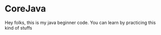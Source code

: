 # CoreJava
Hey folks, this is my java beginner code. You can learn by practicing this kind of stuffs
